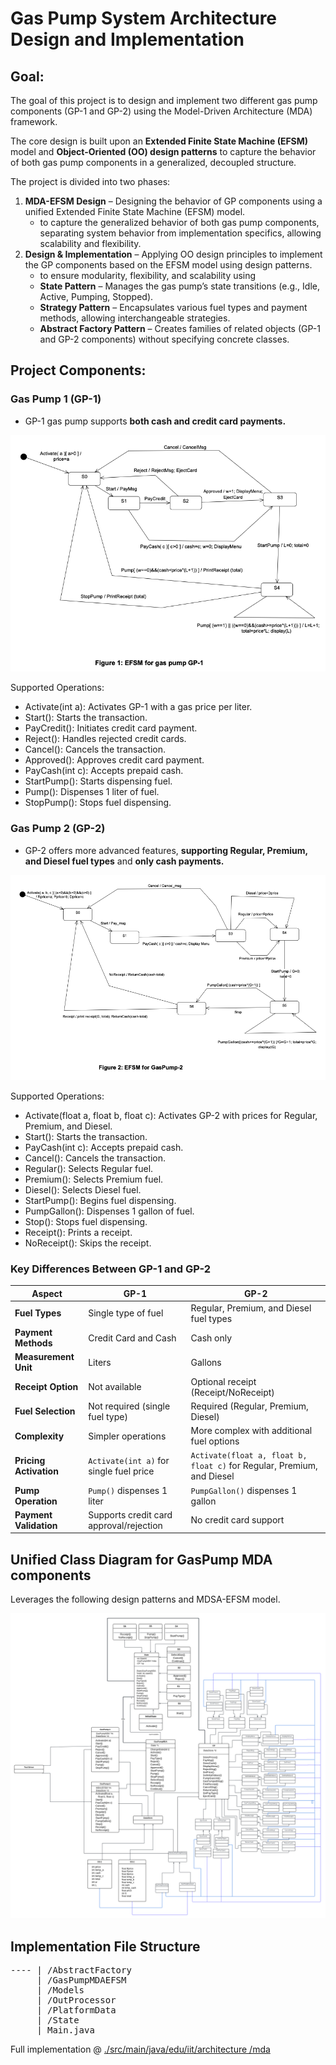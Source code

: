 # Gas Pump System Architecture Design and Implementation

## Goal:
The goal of this project is to design and implement two different gas pump components (GP-1 and GP-2) using the Model-Driven Architecture (MDA) framework. 

The core design is built upon an **Extended Finite State Machine (EFSM)** model and **Object-Oriented (OO) design patterns** to capture the behavior of both gas pump components in a generalized, decoupled structure.


The project is divided into two phases:
1.	**MDA-EFSM Design** – Designing the behavior of GP components using a unified Extended Finite State Machine (EFSM) model.
    - to capture the generalized behavior of both gas pump components, separating system behavior from implementation specifics, allowing scalability and flexibility.
2.	**Design & Implementation** – Applying OO design principles to implement the GP components based on the EFSM model using design patterns.
    -  to ensure modularity, flexibility, and scalability using 
      - **State Pattern** – Manages the gas pump’s state transitions (e.g., Idle, Active, Pumping, Stopped).
      - **Strategy Pattern** – Encapsulates various fuel types and payment methods, allowing interchangeable strategies.
      - **Abstract Factory Pattern** – Creates families of related objects (GP-1 and GP-2 components) without specifying concrete classes.

## Project Components:

### Gas Pump 1 (GP-1)
- GP-1 gas pump supports **both cash and credit card payments.**

![class_diagram](./Project%20Description/gp1.png)

Supported Operations:
- 	Activate(int a): Activates GP-1 with a gas price per liter.
-	Start(): Starts the transaction.
-	PayCredit(): Initiates credit card payment.
-	Reject(): Handles rejected credit cards.
-	Cancel(): Cancels the transaction.
-	Approved(): Approves credit card payment.
-	PayCash(int c): Accepts prepaid cash.
-	StartPump(): Starts dispensing fuel.
-	Pump(): Dispenses 1 liter of fuel.
-	StopPump(): Stops fuel dispensing.

### Gas Pump 2 (GP-2)
- GP-2 offers more advanced features, **supporting Regular, Premium, and Diesel fuel types** and **only cash payments.**

![class_diagram](./Project%20Description/gp2.png)

Supported Operations:
-	Activate(float a, float b, float c): Activates GP-2 with prices for Regular, Premium, and Diesel.
-	Start(): Starts the transaction.
-	PayCash(int c): Accepts prepaid cash.
-	Cancel(): Cancels the transaction.
-	Regular(): Selects Regular fuel.
-	Premium(): Selects Premium fuel.
-	Diesel(): Selects Diesel fuel.
-	StartPump(): Begins fuel dispensing.
-	PumpGallon(): Dispenses 1 gallon of fuel.
-	Stop(): Stops fuel dispensing.
-	Receipt(): Prints a receipt.
-	NoReceipt(): Skips the receipt.

### Key Differences Between GP-1 and GP-2

| **Aspect**            | **GP-1**                                         | **GP-2**                                      |
|----------------------|---------------------------------------------------|----------------------------------------------|
| **Fuel Types**       | Single type of fuel                               | Regular, Premium, and Diesel fuel types      |
| **Payment Methods**  | Credit Card and Cash                              | Cash only                                    |
| **Measurement Unit** | Liters                                            | Gallons                                      |
| **Receipt Option**   | Not available                                     | Optional receipt (Receipt/NoReceipt)        |
| **Fuel Selection**   | Not required (single fuel type)                    | Required (Regular, Premium, Diesel)         |
| **Complexity**       | Simpler operations                                | More complex with additional fuel options   |
| **Pricing Activation** | `Activate(int a)` for single fuel price           | `Activate(float a, float b, float c)` for Regular, Premium, and Diesel |
| **Pump Operation**   | `Pump()` dispenses 1 liter                        | `PumpGallon()` dispenses 1 gallon           |
| **Payment Validation** | Supports credit card approval/rejection           | No credit card support                      |

## Unified Class Diagram for GasPump MDA components
Leverages the following design patterns and MDSA-EFSM model.

![class_diagram](./Project%20Description/unified-class-diagram.png)


## Implementation File Structure
<pre>
---- | /AbstractFactory
     | /GasPumpMDAEFSM
     | /Models
     | /OutProcessor
     | /PlatformData
     | /State
     | Main.java
</pre>

Full implementation @ [./src/main/java/edu/iit/architecture /mda](https://github.com/pkErbynn/software-architecture-gasPump-EFSM-design/tree/main/src/main/java/edu/iit/architecture/mda)
